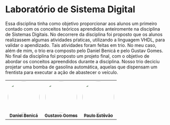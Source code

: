 # Laboratório de Sistema Digital

Essa disciplina tinha como objetivo proporcionar aos alunos um primeiro contado com os conceitos teóricos aprendidos anteiromente na disciplina de Sistemas Digitais. No decorrere da disciplina foi proposto que os alunos realizassem algumas atividades pŕaticas, utilizando a linguagem VHDL, para validar o apendizado. Tais atividades foram feitas em trio. No meu caso, além de mim, o trio era composto pelo Daniel Benicá e pelo Gustav Gomes. No final da disciplina foi proposto um projeto final, com o objetivo de abordar os conceitos apreendidos durante a disciplina. Nosso trio deciciu projetar uma bomba de gasolina automática, aquelas que dispensam um frentista para executar a ação de abastecer o veículo.

<table>
  <tr>
    <td align="center"><a href="https://www.linkedin.com/in/danielbenica/"><img style="border-radius: 50%;" src="https://media-exp1.licdn.com/dms/image/C4D03AQFHf7R1Ilmq9Q/profile-displayphoto-shrink_400_400/0/1591447156623?e=1660780800&v=beta&t=brMiy3fZlz7tWLxSvJZei1Xzm6IhHBJXs7-nWIttXws" width="100px;" alt=""/><br /><sub><b>Daniel Benicá</b></sub></a><br /></td>
    <td align="center"><a href="https://www.linkedin.com/in/gustavo-silva-gomes/"><img style="border-radius: 50%;" src="https://media-exp1.licdn.com/dms/image/C4D03AQGhQqlQxByPyw/profile-displayphoto-shrink_400_400/0/1574537078558?e=1660780800&v=beta&t=AZoMv9GpIlXowWq8AawcSS_HvG-GKAdPYWiA_0Ki430" width="100px;" alt=""/><br /><sub><b>Gustavo Gomes</b></sub></a><br /></td>
    <td align="center"><a href="https://www.linkedin.com/in/paulo-estevao/"><img style="border-radius: 50%;" src="https://media.licdn.com/dms/image/C4D03AQFyfMu22vYrRA/profile-displayphoto-shrink_400_400/0/1622859672972?e=1676505600&v=beta&t=QcZjwgUbnC_Apour2BtlOepPPFUQhoCkCCGIJxlf09I" width="100px;" alt=""/><br /><sub><b>Paulo Estêvão</b></sub></a><br /></td>
  </tr>
</table>
